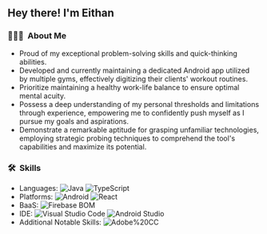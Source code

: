 

<h2> Hey there! I'm Eithan</h2>

<h3> 👨🏻‍💻 &nbsp;About Me </h3>

-  Proud of my exceptional problem-solving skills and quick-thinking abilities.
-  Developed and currently maintaining a dedicated Android app utilized by multiple gyms, effectively digitizing their clients' workout routines.
-  Prioritize maintaining a healthy work-life balance to ensure optimal mental acuity.
-  Possess a deep understanding of my personal thresholds and limitations through experience, empowering me to confidently push myself as I pursue my goals and aspirations.
-  Demonstrate a remarkable aptitude for grasping unfamiliar technologies, employing strategic probing techniques to comprehend the tool's capabilities and maximize its potential.

<h3> 🛠 &nbsp;Skills</h3>

- Languages:
  ![Java](https://img.shields.io/badge/-Java-333333?style=flat&logo=Java)
  ![TypeScript](https://img.shields.io/badge/-TypeScript-333333?style=flat&logo=TypeScript&logoColor=007396)
- Platforms:
  ![Android](https://img.shields.io/badge/-Android-333333?style=flat&logo=Android)
  ![React](https://img.shields.io/badge/-React-333333?style=flat&logo=React&logoColor=1572B6)
- BaaS:
  ![Firebase BOM](https://img.shields.io/badge/-Firebase-333333?style=flat&logo=Firebase)
- IDE:
  ![Visual Studio Code](https://img.shields.io/badge/-Visual%20Studio%20Code-333333?style=flat&logo=visual-studio-code&logoColor=007ACC)
  ![Android Studio](https://img.shields.io/badge/-Android%20Studio-333333?style=flat&logo=Android%20Studio)
- Additional Notable Skills:
  ![Adobe%20CC](https://img.shields.io/badge/-Adobe%20Creative%20Cloud-333333?style=flat&logo=Adobe%20Creative%20Cloud)
  



